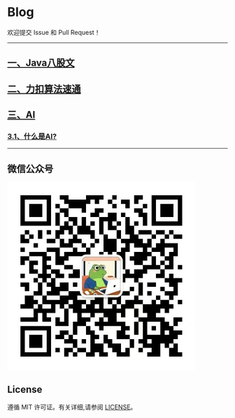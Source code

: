 # Blog
欢迎提交 Issue 和 Pull Request！

---

## [一、Java八股文](Java_Interview_Questions.md)
## [二、力扣算法速通]()
## [三、AI]()
###  [3.1、什么是AI?]()

---
## 微信公众号

![](pictures/公众号二维码.jpg)

## License
遵循 MIT 许可证。有关详细,请参阅 [LICENSE](LICENSE)。
